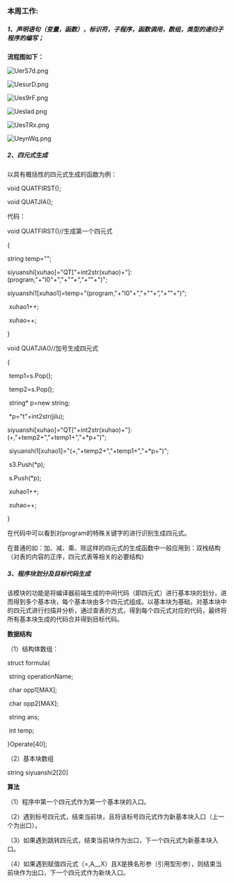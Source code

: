 ### 本周工作:

##### 1、声明语句（变量，函数），标识符，子程序，函数调用，数组，类型的递归子程序的编写；

**流程图如下：**

![UerS7d.png](https://s1.ax1x.com/2020/07/09/UerS7d.png)

![UesurD.png](https://s1.ax1x.com/2020/07/09/UesurD.png)

![Ues9rF.png](https://s1.ax1x.com/2020/07/09/Ues9rF.png)

![Ueslad.png](https://s1.ax1x.com/2020/07/09/Ueslad.png)

![UesTRx.png](https://s1.ax1x.com/2020/07/09/UesTRx.png)

![UeynWq.png](https://s1.ax1x.com/2020/07/09/UeynWq.png)

##### 2、四元式生成

以具有概括性的四元式生成的函数为例：

void QUATFIRST();

void QUATJIA();

代码：

 

void QUATFIRST()//生成第一个四元式

{

  string temp="";

​	siyuanshi[xuhao]="QT["+int2str(xuhao)+"]:(program,"+"I0"+","+"_"+","+"_"+")";

​	siyuanshi1[xuhao1]=temp+"(program,"+"I0"+","+"_"+","+"_"+")";

​	xuhao1++;

​	xuhao++;

}

void QUATJIA()//加号生成四元式

{

​	temp1=s.Pop();

​	temp2=s.Pop();

​	string* p=new string;

​	*p="t"+int2str(jilu);

​	siyuanshi[xuhao]="QT["+int2str(xuhao)+"]:(+,"+temp2+","+temp1+","+*p+")";

​	siyuanshi1[xuhao1]="(+,"+temp2+","+temp1+","+*p+")";

​	s3.Push(*p);

​	s.Push(*p);

​	xuhao1++;

​	xuhao++;

}

在代码中可以看到对program的特殊关键字的进行识别生成四元式。

在普通的如：加、减、乘、除这样的四元式的生成函数中一般应用到：双栈结构（对表的内容的正序，四元式表等相关的必要结构）

##### 3、程序块划分及目标代码生成

该模块的功能是将编译器前端生成的中间代码（即四元式）进行基本块的划分，进而得到多个基本块，每个基本块由多个四元式组成。以基本块为基础，对基本块中的四元式进行扫描并分析，通过查表的方式，得到每个四元式对应的代码，最终将所有基本块生成的代码合并得到目标代码。

**数据结构**

（1）结构体数组：

struct formula{

​	string operationName;

​	char opp1[MAX];

​	char opp2[MAX];

​	string ans;

​	int temp;

}Operate[40];

（2）基本块数组

string siyuanshi2[20]

**算法**

（1）程序中第一个四元式作为第一个基本块的入口。

（2）遇到标号四元式，结束当前块，且将该标号四元式作为新基本块入口（上一个为出口）。

（3）如果遇到跳转四元式，结束当前块作为出口，下一个四元式为新基本块入口。

（4）如果遇到赋值四元式（=,A,_,X）且X是换名形参（引用型形参），则结束当前块作为出口，下一个四元式作为新块入口。









